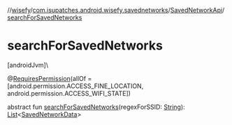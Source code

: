 //[wisefy](../../../index.md)/[com.isupatches.android.wisefy.savednetworks](../index.md)/[SavedNetworkApi](index.md)/[searchForSavedNetworks](search-for-saved-networks.md)

# searchForSavedNetworks

[androidJvm]\

@[RequiresPermission](https://developer.android.com/reference/kotlin/androidx/annotation/RequiresPermission.html)(allOf = [android.permission.ACCESS_FINE_LOCATION, android.permission.ACCESS_WIFI_STATE])

abstract fun [searchForSavedNetworks](search-for-saved-networks.md)(regexForSSID: [String](https://kotlinlang.org/api/latest/jvm/stdlib/kotlin/-string/index.html)): [List](https://kotlinlang.org/api/latest/jvm/stdlib/kotlin.collections/-list/index.html)<[SavedNetworkData](../../com.isupatches.android.wisefy.savednetworks.entities/-saved-network-data/index.md)>
